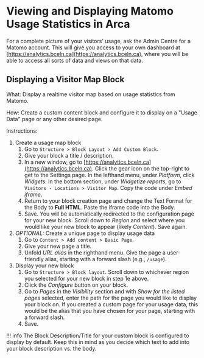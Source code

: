 # Viewing and Displaying Matomo Usage Statistics in Arca

For a complete picture of your visitors' usage, ask the Admin Centre for a Matomo account. This will give you access to your own dashboard at [https://analytics.bceln.ca](https://analytics.bceln.ca), where you will be able to access all sorts of data and views on that data.

## Displaying a Visitor Map Block
What: Display a realtime visitor map based on usage statistics from Matomo.

How: Create a custom content block and configure it to display on a "Usage Data" page or any other desired page.

Instructions:

1. Create a usage map block
    1. Go to `Structure > Block Layout > Add Custom Block`.
    2. Give your block a title / description.
    3. In a new window, go to [https://analytics.bceln.ca](https://analytics.bceln.ca). Click the gear icon on the top-right to get to the Settings page. In the lefthand menu, under *Platform*, click *Widgets*. In the bottom section, under *Widgetize reports*, go to `Visitors - Locations > Visitor Map`. Copy the code under *Embed iframe*.
    4. Return to your block creation page and change the Text Format for the Body to **Full HTML**. Paste the iframe code into the Body.
    5. Save. You will be automatically redirected to the configuration page for your new block. Scroll down to *Region* and select where you would like your new block to appear (likely *Content*). Save again.
2. *OPTIONAL:* Create a unique page to display usage data
    1. Go to `Content > Add content > Basic Page`. 
    2. Give your new page a title.
    3. Unfold *URL alias* in the righthand menu. Give the page a user-friendly alias, starting with a forward slash (e.g., `/usage`).
3. Display your new block
    1. Go to `Structure > Block layout`. Scroll down to whichever region you selected for your new block in step 1e above.
    2. Click the *Configure* button on your block. 
    3. Go to *Pages* in the *Visibility* section and with *Show for the listed pages* selected, enter the path for the page you would like to display your block on. If you created a custom page for your usage data, this would be the alias that you have chosen for your page, starting with a forward slash.
    4. Save.

!!! info
    The Block Description/Title for your custom block is configured to display by default. Keep this in mind as you decide which text to add into your block description vs. the body.